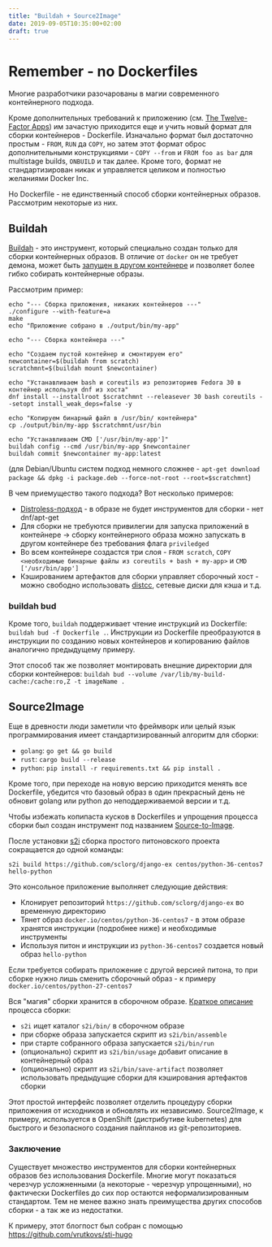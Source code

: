 ```yaml
---
title: "Buildah + Source2Image"
date: 2019-09-05T10:35:00+02:00
draft: true
---
```


# Remember - no Dockerfiles

Многие разработчики разочарованы в магии современного контейнерного подхода.

Кроме дополнительных требований к приложению (см. [The Twelve-Factor Apps](https://12factor.net/)) им зачастую приходится еще и учить новый формат для сборки контейнеров - Dockerfile. Изначально формат был достаточно простым - `FROM`, `RUN` да `COPY`, но затем этот формат оброс дополнительными конструкциями - `COPY --from` и `FROM foo as bar` для multistage builds, `ONBUILD` и так далее. Кроме того, формат не стандартизирован никак и управляется целиком и полностью желаниями Docker Inc.

Но Dockerfile - не единственный способ сборки контейнерных образов. Рассмотрим некоторые из них.


## Buildah

[Buildah](https://buildah.io/) - это инструмент, который специально создан только для сборки контейнерных образов. В отличие от `docker` он не требует демона, может быть [запущен в другом контейнере](https://developers.redhat.com/blog/2019/08/14/best-practices-for-running-buildah-in-a-container) и позволяет более гибко собирать контейнерные образы.

Рассмотрим пример:
```shell
echo "--- Сборка приложения, никаких контейнеров ---"
./configure --with-feature=a
make
echo "Приложение собрано в ./output/bin/my-app"

echo "--- Сборка контейнера ---"

echo "Создаем пустой контейнер и смонтируем его"
newcontainer=$(buildah from scratch)
scratchmnt=$(buildah mount $newcontainer)

echo "Устанавливаем bash и coreutils из репозиториев Fedora 30 в контейнер используя dnf из хоста"
dnf install --installroot $scratchmnt --releasever 30 bash coreutils --setopt install_weak_deps=false -y

echo "Копируем бинарный файл в /usr/bin/ контейнера"
cp ./output/bin/my-app $scratchmnt/usr/bin

echo "Устанавливаем CMD ['/usr/bin/my-app']"
buildah config --cmd /usr/bin/my-app $newcontainer
buildah commit $newcontainer my-app:latest
```
(для Debian/Ubuntu систем подход немного сложнее - `apt-get download package && dpkg -i package.deb --force-not-root --root=$scratchmnt`)

В чем приемущество такого подхода? Вот несколько примеров:

* [Distroless-подход](https://github.com/GoogleContainerTools/distroless/blob/master/README.md) - в образе не будет инструментов для сборки - нет dnf/apt-get
* Для сборки не требуются привилегии для запуска приложений в контейнере -> сборку контейнерного образа можно запускать в другом контейнере без требования флага `priviledged`
* Во всем контейнере создастся три слоя - `FROM scratch`, `COPY <необходимые бинарные файлы из coreutils + bash + my-app>` и `CMD ['/usr/bin/app']`
* Кэшированием артефактов для сборки управляет сборочный хост - можно свободно использовать [distcc](https://github.com/distcc/distcc), сетевые диски для кэша и т.д.

### buildah bud

Кроме того, `buildah` поддерживает чтение инструкций из Dockerfile: `buildah bud -f Dockerfile .`. Инструкции из Dockerfile преобразуются в инструкции по созданию новых контейнеров и копированию файлов аналогично предыдущему примеру.

Этот способ так же позволяет монтировать внешние директории для сборки контейнеров: `buildah bud --volume /var/lib/my-build-cache:/cache:ro,Z -t imageName .`

## Source2Image

Еще в древности люди заметили что фреймворк или целый язык программирования имеет стандартизированный алгоритм для сборки:

* `golang`: `go get && go build`
* `rust`: `cargo build --release`
* `python`: `pip install -r requirements.txt && pip install .`

Кроме того, при переходе на новую версию приходится менять все Dockerfile, убедится что базовый образ в один прекрасный день не обновит golang или python до неподдерживаемой версии и т.д.

Чтобы избежать копипаста кусков в Dockerfiles и упрощения процесса сборки был создан инструмент под названием [Source-to-Image](https://github.com/openshift/source-to-image).

После установки [s2i](https://github.com/openshift/source-to-image/releases) сборка простого питоновского проекта сокращается до одной команды:
```
s2i build https://github.com/sclorg/django-ex centos/python-36-centos7 hello-python
```

Это консольное приложение выполняет следующие действия:
* Клонирует репозиторий `https://github.com/sclorg/django-ex` во временную директорию
* Тянет образ `docker.io/centos/python-36-centos7` - в этом образе хранятся инструкции (подробнее ниже) и необходимые инструменты
* Используя питон и инструкции из `python-36-centos7` создается новый образ `hello-python`

Если требуется собирать приложение с другой версией питона, то при сборке нужно лишь сменить сборочный образ - к примеру `docker.io/centos/python-27-centos7`

Вся "магия" сборки хранится в сборочном образе. [Краткое описание](https://github.com/openshift/source-to-image#anatomy-of-a-builder-image) процесса сборки:
* `s2i` ищет каталог `s2i/bin/` в сборочном образе
* при сборке образа запускается скрипт из `s2i/bin/assemble`
* при старте собранного образа запускается `s2i/bin/run`
* (опционально) скрипт из `s2i/bin/usage` добавит описание в контейнерный образ
* (опционально) скрипт из `s2i/bin/save-artifact` позволяет использовать предыдущие сборки для кэширования артефактов сборки

Этот простой интерфейс позволяет отделить процедуру сборки приложения от исходников и обновлять их независимо. Source2Image, к примеру, используется в OpenShift (дистрибутиве kubernetes) для быстрого и безопасного создания пайпланов из git-репозиториев.

### Заключение

Существует множество инструментов для сборки контейнерных образов без использования Dockerfile. Многие могут показаться черезчур усложненными (а некоторые - черезчур упрощенными), но фактически Dockerfiles до сих пор остаются неформализированным стандартом. Тем не менее важно знать преимущества других способов сборки - а так же из недостатки.

К примеру, этот блогпост был собран с помощью https://github.com/vrutkovs/sti-hugo
